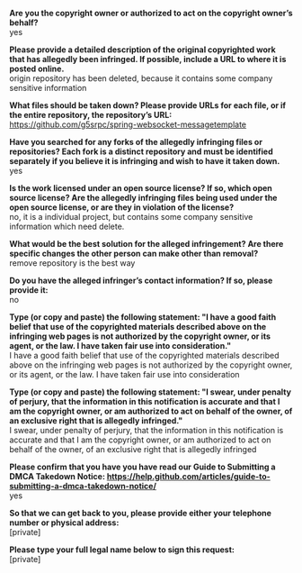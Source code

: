 **Are you the copyright owner or authorized to act on the copyright owner’s behalf?**  
yes

**Please provide a detailed description of the original copyrighted work that has allegedly been infringed. If possible, include a URL to where it is posted online.**  
origin repository has been deleted, because it contains some company sensitive information

**What files should be taken down? Please provide URLs for each file, or if the entire repository, the repository’s URL:**  
https://github.com/g5srpc/spring-websocket-messagetemplate

**Have you searched for any forks of the allegedly infringing files or repositories? Each fork is a distinct repository and must be identified separately if you believe it is infringing and wish to have it taken down.**  
yes

**Is the work licensed under an open source license? If so, which open source license? Are the allegedly infringing files being used under the open source license, or are they in violation of the license?**  
no, it is a individual project, but contains some company sensitive information which need delete.

**What would be the best solution for the alleged infringement? Are there specific changes the other person can make other than removal?**  
remove repository is the best way

**Do you have the alleged infringer’s contact information? If so, please provide it:**  
no

**Type (or copy and paste) the following statement: "I have a good faith belief that use of the copyrighted materials described above on the infringing web pages is not authorized by the copyright owner, or its agent, or the law. I have taken fair use into consideration."**  
I have a good faith belief that use of the copyrighted materials described above on the infringing web pages is not authorized by the copyright owner, or its agent, or the law. I have taken fair use into consideration

**Type (or copy and paste) the following statement: "I swear, under penalty of perjury, that the information in this notification is accurate and that I am the copyright owner, or am authorized to act on behalf of the owner, of an exclusive right that is allegedly infringed."**  
I swear, under penalty of perjury, that the information in this notification is accurate and that I am the copyright owner, or am authorized to act on behalf of the owner, of an exclusive right that is allegedly infringed

**Please confirm that you have you have read our Guide to Submitting a DMCA Takedown Notice: https://help.github.com/articles/guide-to-submitting-a-dmca-takedown-notice/**  
yes

**So that we can get back to you, please provide either your telephone number or physical address:**  
[private]   

**Please type your full legal name below to sign this request:**  
[private]
